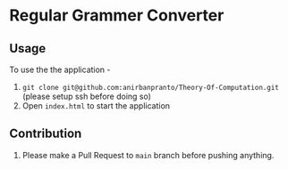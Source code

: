 # Regular Grammer Converter

## Usage
To use the the application -
1. `git clone git@github.com:anirbanpranto/Theory-Of-Computation.git` (please setup ssh before doing so)
2. Open `index.html` to start the application

## Contribution
1. Please make a Pull Request to `main` branch before pushing anything.